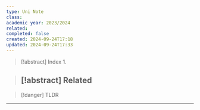 ```yaml
---
type: Uni Note
class: 
academic year: 2023/2024
related: 
completed: false
created: 2024-09-24T17:18
updated: 2024-09-24T17:33
---
```

>[!abstract] Index
>1. 

>[!abstract] Related
>- 

>[!danger] TLDR

---

